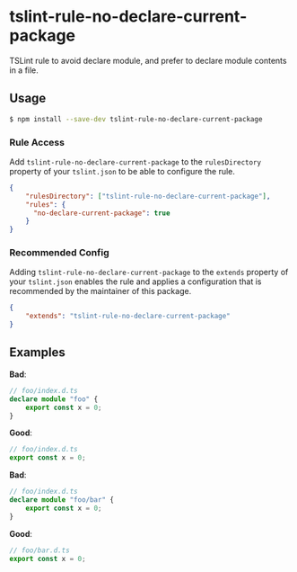 # tslint-rule-no-declare-current-package
TSLint rule to avoid declare module, and prefer to declare module contents in a file.

## Usage
```bash
$ npm install --save-dev tslint-rule-no-declare-current-package
```

### Rule Access
Add `tslint-rule-no-declare-current-package` to the `rulesDirectory` property of your `tslint.json` to be 
able to configure the rule.
```json
{
    "rulesDirectory": ["tslint-rule-no-declare-current-package"],
    "rules": {
      "no-declare-current-package": true
    }
}
```

### Recommended Config
Adding `tslint-rule-no-declare-current-package` to the `extends` property of your `tslint.json`
enables the rule and applies a configuration that is recommended by the maintainer of this package.
```json
{
    "extends": "tslint-rule-no-declare-current-package"
}
```

## Examples

**Bad**:

```ts
// foo/index.d.ts
declare module "foo" {
    export const x = 0;
}
```

**Good**:

```ts
// foo/index.d.ts
export const x = 0;
```

**Bad**:

```ts
// foo/index.d.ts
declare module "foo/bar" {
    export const x = 0;
}
```

**Good**:

```ts
// foo/bar.d.ts
export const x = 0;
```
